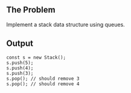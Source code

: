 ## The Problem
Implement a stack data structure using queues.

## Output
```
const s = new Stack();
s.push(5);
s.push(4);
s.push(3);
s.pop(); // should remove 3
s.pop(); // should remove 4
```
